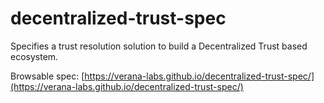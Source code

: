 # decentralized-trust-spec

Specifies a trust resolution solution to build a Decentralized Trust based ecosystem.

Browsable spec: [https://verana-labs.github.io/decentralized-trust-spec/](https://verana-labs.github.io/decentralized-trust-spec/)
